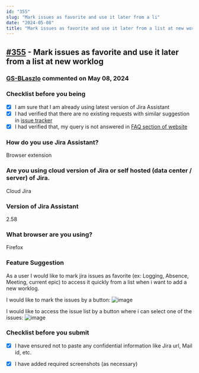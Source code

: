 ```yaml
---
id: "355"
slug: "Mark issues as favorite and use it later from a li"
date: "2024-05-08"
title: "Mark issues as favorite and use it later from a list at new worklog"
---
```



## [#355](https://github.com/shridhar-tl/jira-assistant/issues/355) - Mark issues as favorite and use it later from a list at new worklog

### [GS-BLaszlo](https://github.com/GS-BLaszlo) commented on May 08, 2024

### Checklist before you being

- [X] I am sure that I am already using latest version of Jira Assistant
- [X] I had verified that there are no existing requests with similar suggestion in [issue tracker](https://github.com/shridhar-tl/jira-assistant/issues)
- [X] I had verified that, my query is not answered in [FAQ section of website](https://www.jiraassistant.com/faq)

### How do you use Jira Assistant?

Browser extension

### Are you using cloud version of Jira or self hosted (data center / server) of Jira.

Cloud Jira

### Version of Jira Assistant

2.58

### What browser are you using?

Firefox

### Feature Suggestion

As a user I would like to mark jira issues as favorite (ex: Logging, Absence, Meeting, current epic) to access it quickly from a list when i want to add a new worklog.

I would like to mark the issues by a button:
![image](https://github.com/shridhar-tl/jira-assistant/assets/144794612/0503b48e-89cb-4912-8d17-006f7adc22c3)

I would like to access the issue list by a button where i can select one of the issues:
![image](https://github.com/shridhar-tl/jira-assistant/assets/144794612/a0d7e1e7-e937-4dd7-a640-c7271926726c)


### Checklist before you submit

- [X] I have ensured not to paste any confidential information like Jira url, Mail id, etc.
- [X] I have added required screenshots (as necessary)


